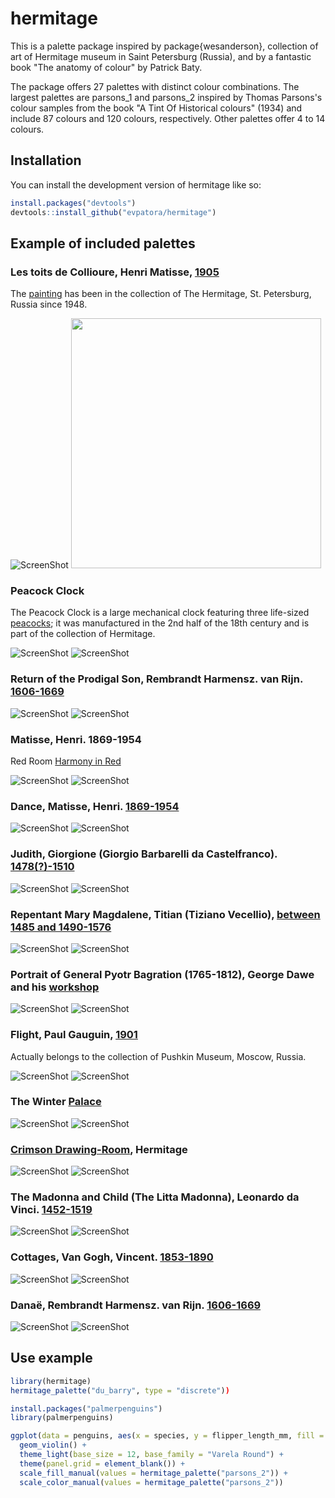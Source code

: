 
# hermitage

<!-- badges: start -->
<!-- badges: end -->

This is a palette package inspired by package{wesanderson}, collection of art of Hermitage museum in Saint Petersburg (Russia), and by a fantastic book "The anatomy of colour" by Patrick Baty.

The package offers 27 palettes with distinct colour combinations. The largest palettes are parsons_1 and parsons_2 inspired by Thomas Parsons's colour samples from the book "A Tint Of Historical colours" (1934) and include 87 colours and 120 colours, respectively. Other palettes offer 4 to 14 colours.

## Installation

You can install the development version of hermitage like so:

``` r
install.packages("devtools") 
devtools::install_github("evpatora/hermitage")
```
## Example of included palettes
### Les toits de Collioure, Henri Matisse, [1905](https://www.hermitagemuseum.org/wps/portal/hermitage/digital-collection/!ut/p/z0/Zc69boMwFAXgV6EDW1zfa2yHjBaVqkSiVAwV9RI5xFAXYhNwfx6_ZKwy3OFIV-d8VNOGam--XW-iC96Ma37X8lgpJTEr4FAV4glUVb-Kunh5BuT0QPW_ByEVKKgzLt9K4Ht-a2BzWZQ91ZOJH8T5LtDmy52RoYR8J7YkA5bngsgdMkF4TjgHgsgJAsP18k3oTGtPIQybEGfjl8nM1scijKNtb9A7xR1zVbjP61Urqtvgo_2NtBnMxS1H61P4CfOwJKFLzBxTAHxMJuN8dL5f0nU_2yKdBn0SY__wByXuvmc!/)
The [painting](https://en.wikipedia.org/wiki/Les_toits_de_Collioure) has been in the collection of The Hermitage, St. Petersburg, Russia since 1948.

![ScreenShot](https://raw.github.com/evpatora/hermitage/master/images/collioure_matisse.png)
<img src="https://raw.github.com/evpatora/hermitage/master/images/WOA_IMAGE_2.jpeg" data-canonical-src="https://raw.github.com/evpatora/hermitage/master/images/WOA_IMAGE_2.jpeg" width="400" height="400" />

### Peacock Clock
The Peacock Clock is a large mechanical clock featuring three life-sized [peacocks](https://www.hermitagemuseum.org/wps/portal/hermitage/digital-collection/08.+applied+arts/52984); it was manufactured in the 2nd half of the 18th century and is part of the collection of Hermitage.

![ScreenShot](https://raw.github.com/evpatora/hermitage/master/images/peacock_clock.png)
![ScreenShot](https://raw.github.com/evpatora/hermitage/master/images/WOA_IMAGE_3.jpeg)

### Return of the Prodigal Son, Rembrandt Harmensz. van Rijn. [1606-1669](https://www.hermitagemuseum.org/wps/portal/hermitage/digital-collection/01.%20paintings/43413?lng=en)

![ScreenShot](https://raw.github.com/evpatora/hermitage/master/images/prodigal_son.png)
![ScreenShot](https://raw.github.com/evpatora/hermitage/master/images/WOA_IMAGE_1.jpeg)

### Matisse, Henri. 1869-1954
Red Room [Harmony in Red](https://www.hermitagemuseum.org/wps/portal/hermitage/digital-collection/!ut/p/z0/Zc3LDoIwEIXhV8EFS53hGl02NTGSIIaFwW5IVcRKnXJp0McXlsblSU6-HwQUIEiOqpZWGZJ62mcRlxljsRdwTDIebZFl-THK-WGHXggJiJ9DFDNkmAdhfEox3Iez4PcpT2sQrbSPpaK7gUKP5lYRqcaMkhutq-sc_NP-cpOmnl0nGIirIVt9LBSNfKmhrMjFt-mbwTF3R_bWRfRWTisVWUX14KK_DtYbaBtxiXS9-AKVEYB1/)

![ScreenShot](https://raw.github.com/evpatora/hermitage/master/images/harmony.png)
![ScreenShot](https://raw.github.com/evpatora/hermitage/master/images/WOA_IMAGE_4.jpeg)

### Dance, Matisse, Henri. [1869-1954](https://www.hermitagemuseum.org/wps/portal/hermitage/digital-collection/01.+Paintings/28411/?lng=)

![ScreenShot](https://raw.github.com/evpatora/hermitage/master/images/dance_matisse.png)
![ScreenShot](https://raw.github.com/evpatora/hermitage/master/images/WOA_IMAGE_5.jpeg)

### Judith, Giorgione (Giorgio Barbarelli da Castelfranco). [1478(?)-1510](https://www.hermitagemuseum.org/wps/portal/hermitage/digital-collection/!ut/p/z0/Zc69bsMgFAXgV3EHb6FcbCDxiKhUJZLrykPlskTEwS61Aw6mP49fMlaR7nKujo4-rHCHldPfdtTReqfnlN8VPzZCcFJKODSSPYFo2lfWypdnIBQfsPpXYFyAgLak_K0Guqe3hSLUsh6xWnT8QNYNHndf9owqQkiJ0u0o4hwVhG5RBemJtjtGUVkQAMQY4rDxg-7Nyftp42PQbl10MC5KP8-mv0nvGHfOxLCf16sSWPXeRfMbcTfpi12PxuXw48O0Zn7IdIg5AHnMFm1dtG5cc0iQiuNlUic2jw9_oGXJ9g!!/)

![ScreenShot](https://raw.github.com/evpatora/hermitage/master/images/judith.png)
![ScreenShot](https://raw.github.com/evpatora/hermitage/master/images/WOA_IMAGE_6.jpeg)

### Repentant Mary Magdalene, Titian (Tiziano Vecellio), [between 1485 and 1490-1576](https://www.hermitagemuseum.org/wps/portal/hermitage/digital-collection/!ut/p/z0/rZDLTsMwEEV_JV1kV-NxYrvN0goSoiIEZYGKN5UbnGASbNcxz68nWSEeS6TZ3NHMnTMXS7zH0qoX06tonFXjrO8kP9RCcJKXsKtLdg6ibm5YU15fAKF4h-W3AcYFCGhyym8roJd0cchCVVY9ll7FB2Rs5_D-2dyjghCSo7m2FHGOMkI3qIC5iTZbRlGeEQDEGOKwdp1q9dG5Ye1iUHbyKmgbWzeOul1Ilyvm8XSSAsvW2ajfIt7HYLwflbU6-DYFr8O0_IS-1qYU_hvkZx6_AvuLdFBPZjpom8KrC8OUuC5RIaYA5CzxythobD-zziAFwX6Qx_f840qI1eoT2ckdFQ!!/)

![ScreenShot](https://raw.github.com/evpatora/hermitage/master/images/magdalene_titian.png)
![ScreenShot](https://raw.github.com/evpatora/hermitage/master/images/WOA_IMAGE_12.jpeg)

### Portrait of General Pyotr Bagration (1765-1812), George Dawe and his [workshop](https://www.hermitagemuseum.org/wps/portal/hermitage/digital-collection/01.+Paintings/39082)

![ScreenShot](https://raw.github.com/evpatora/hermitage/master/images/bagration.png)
![ScreenShot](https://raw.github.com/evpatora/hermitage/master/images/WOA_IMAGE_7.jpeg)

### Flight, Paul Gauguin, [1901](https://www.wikiart.org/en/paul-gauguin/flight-1901)

Actually belongs to the collection of Pushkin Museum, Moscow, Russia.

![ScreenShot](https://raw.github.com/evpatora/hermitage/master/images/flight_gauguin.png)
![ScreenShot](https://raw.github.com/evpatora/hermitage/master/images/WOA_IMAGE_8.jpeg)

### The Winter [Palace](https://www.hermitagemuseum.org/wps/portal/hermitage/explore/buildings/locations/building/B10)

![ScreenShot](https://raw.github.com/evpatora/hermitage/master/images/hermitage_1.png)
![ScreenShot](https://raw.github.com/evpatora/hermitage/master/images/WOA_IMAGE_9.jpeg)

### [Crimson Drawing-Room](https://www.hermitagemuseum.org/wps/portal/hermitage/explore/buildings/rooms/?WCM_Page.24333d6b-7573-42c8-9306-1b74ecc9c878=8), Hermitage

![ScreenShot](https://raw.github.com/evpatora/hermitage/master/images/hermitage_2.png)
![ScreenShot](https://raw.github.com/evpatora/hermitage/master/images/WOA_IMAGE_10.jpeg)

### The Madonna and Child (The Litta Madonna), Leonardo da Vinci. [1452-1519](https://www.hermitagemuseum.org/wps/portal/hermitage/digital-collection/01.+paintings/29633)

![ScreenShot](https://raw.github.com/evpatora/hermitage/master/images/madonna_litta.png)
![ScreenShot](https://raw.github.com/evpatora/hermitage/master/images/WOA_IMAGE_11.jpeg)


### Cottages, Van Gogh, Vincent. [1853-1890](https://www.hermitagemuseum.org/wps/portal/hermitage/digital-collection/!ut/p/z0/Zc3BcoIwFIXhV6ELlvVeMIDbEG2tleJk4WA2TKpAU-gNQkb7-OrSYXlmznw_KChAkb6YRjtjSXf3fVBxmXMeB3OBm1xES-S53EVSfL1jwGAD6ukQxRw5yjmL9xmyD_YQwiETWQOq1-7n1VBtoZCy0LRab8lm_eXzFC53dZpWb8J2XXV8tCfwpHyHze_5rDiooyVX_TsoWv1nxrIiH692aEfP1p4enI8YzLxeG3KGmtHHcJEkDPpWfUdd83ID85sa2Q!!/)

![ScreenShot](https://raw.github.com/evpatora/hermitage/master/images/cottages_vincent.png)
![ScreenShot](https://raw.github.com/evpatora/hermitage/master/images/WOA_IMAGE_13.jpeg)

### Danaë, Rembrandt Harmensz. van Rijn. [1606-1669]()

![ScreenShot](https://raw.github.com/evpatora/hermitage/master/images/danae.png)
![ScreenShot](https://raw.github.com/evpatora/hermitage/master/images/WOA_IMAGE_14.jpeg)

## Use example

``` r
library(hermitage)
hermitage_palette("du_barry", type = "discrete"))
```

``` r
install.packages("palmerpenguins")
library(palmerpenguins)

ggplot(data = penguins, aes(x = species, y = flipper_length_mm, fill = species, color = species)) +
  geom_violin() +
  theme_light(base_size = 12, base_family = "Varela Round") +
  theme(panel.grid = element_blank()) +
  scale_fill_manual(values = hermitage_palette("parsons_2")) +
  scale_color_manual(values = hermitage_palette("parsons_2"))
```

